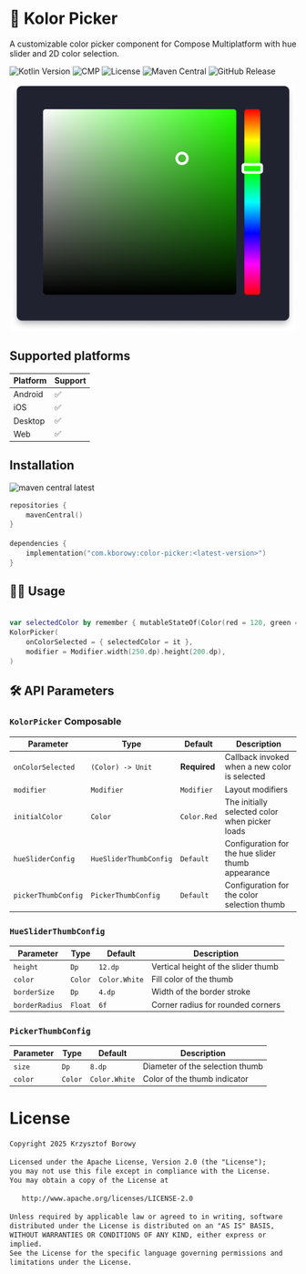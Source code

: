# 🎨 Kolor Picker

A customizable color picker component for Compose Multiplatform with hue slider and 2D color selection.

![Kotlin Version](https://img.shields.io/badge/Kotlin-2.1.21-blue?logo=kotlin)
![CMP](https://img.shields.io/badge/multiplatform-compose?label=compose)
![License](https://img.shields.io/github/license/krizzu/kolor-picker)
![Maven Central](https://img.shields.io/maven-central/v/com.kborowy/color-picker)
![GitHub Release](https://img.shields.io/github/v/release/krizzu/color-picker?include_prereleases&label=github%20release)


<div align="center">
<img src="assets/asset_1.png" width="500px" />
</div>

## Supported platforms

| Platform | Support |
|----------|---------|
| Android  | ✅       |
| iOS      | ✅       |
| Desktop  | ✅       |
| Web      | ✅       |


## Installation

![maven central latest](https://img.shields.io/maven-central/v/com.kborowy/color-picker?label=Latest%20version)

```kotlin
repositories {
    mavenCentral()
}

dependencies {
    implementation("com.kborowy:color-picker:<latest-version>")
}
```

## 🧑‍💻 Usage

```kotlin

var selectedColor by remember { mutableStateOf(Color(red = 120, green = 194, blue = 87)) }
KolorPicker(
    onColorSelected = { selectedColor = it },
    modifier = Modifier.width(250.dp).height(200.dp),
)

```

## 🛠️ API Parameters

### `KolorPicker` Composable
| Parameter           | Type                   | Default      | Description                                       |
|---------------------|------------------------|--------------|---------------------------------------------------|
| `onColorSelected`   | `(Color) -> Unit`      | **Required** | Callback invoked when a new color is selected     |
| `modifier`          | `Modifier`             | `Modifier`   | Layout modifiers                                  |
| `initialColor`      | `Color`                | `Color.Red`  | The initially selected color when picker loads    |
| `hueSliderConfig`   | `HueSliderThumbConfig` | `Default`    | Configuration for the hue slider thumb appearance |
| `pickerThumbConfig` | `PickerThumbConfig`    | `Default`    | Configuration for the color selection thumb       |


### `HueSliderThumbConfig`
| Parameter      | Type    | Default       | Description                         |
|----------------|---------|---------------|-------------------------------------|
| `height`       | `Dp`    | `12.dp`       | Vertical height of the slider thumb |
| `color`        | `Color` | `Color.White` | Fill color of the thumb             |
| `borderSize`   | `Dp`    | `4.dp`        | Width of the border stroke          |
| `borderRadius` | `Float` | `6f`          | Corner radius for rounded corners   |


### `PickerThumbConfig`
| Parameter | Type    | Default       | Description                     |
|-----------|---------|---------------|---------------------------------|
| `size`    | `Dp`    | `8.dp`        | Diameter of the selection thumb |
| `color`   | `Color` | `Color.White` | Color of the thumb indicator    |


# License

    Copyright 2025 Krzysztof Borowy
    
    Licensed under the Apache License, Version 2.0 (the "License");
    you may not use this file except in compliance with the License.
    You may obtain a copy of the License at
    
       http://www.apache.org/licenses/LICENSE-2.0
    
    Unless required by applicable law or agreed to in writing, software
    distributed under the License is distributed on an "AS IS" BASIS,
    WITHOUT WARRANTIES OR CONDITIONS OF ANY KIND, either express or implied.
    See the License for the specific language governing permissions and
    limitations under the License.
